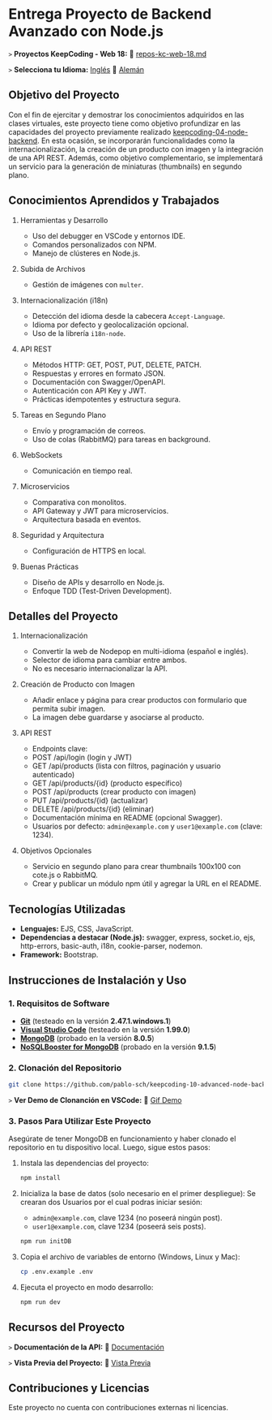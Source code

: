 # Entrega Proyecto de Backend Avanzado con Node.js

`>` **Proyectos KeepCoding - Web 18:** 📁 [repos-kc-web-18.md](https://github.com/pablo-sch/pablo-sch/blob/main/docs/repos-kc-web-18.md)

`>` **Selecciona tu Idioma:** [Inglés](README.md) 🔄 [Alemán](README.de.md)

<!-- ------------------------------------------------------------------------------------------- -->

## Objetivo del Proyecto

Con el fin de ejercitar y demostrar los conocimientos adquiridos en las clases virtuales, este proyecto tiene como objetivo profundizar en las capacidades del proyecto previamente realizado [keepcoding-04-node-backend](https://github.com/pablo-sch/keepcoding-04-node-backend.git). En esta ocasión, se incorporarán funcionalidades como la internacionalización, la creación de un producto con imagen y la integración de una API REST. Además, como objetivo complementario, se implementará un servicio para la generación de miniaturas (thumbnails) en segundo plano.

<!-- ------------------------------------------------------------------------------------------- -->

## Conocimientos Aprendidos y Trabajados

1. Herramientas y Desarrollo

   - Uso del debugger en VSCode y entornos IDE.
   - Comandos personalizados con NPM.
   - Manejo de clústeres en Node.js.

2. Subida de Archivos

   - Gestión de imágenes con `multer`.

3. Internacionalización (i18n)

   - Detección del idioma desde la cabecera `Accept-Language`.
   - Idioma por defecto y geolocalización opcional.
   - Uso de la librería `i18n-node`.

4. API REST

   - Métodos HTTP: GET, POST, PUT, DELETE, PATCH.
   - Respuestas y errores en formato JSON.
   - Documentación con Swagger/OpenAPI.
   - Autenticación con API Key y JWT.
   - Prácticas idempotentes y estructura segura.

5. Tareas en Segundo Plano

   - Envío y programación de correos.
   - Uso de colas (RabbitMQ) para tareas en background.

6. WebSockets

   - Comunicación en tiempo real.

7. Microservicios

   - Comparativa con monolitos.
   - API Gateway y JWT para microservicios.
   - Arquitectura basada en eventos.

8. Seguridad y Arquitectura

   - Configuración de HTTPS en local.

9. Buenas Prácticas

   - Diseño de APIs y desarrollo en Node.js.
   - Enfoque TDD (Test-Driven Development).

<!-- ------------------------------------------------------------------------------------------- -->

## Detalles del Proyecto

1. Internacionalización

   - Convertir la web de Nodepop en multi-idioma (español e inglés).
   - Selector de idioma para cambiar entre ambos.
   - No es necesario internacionalizar la API.

2. Creación de Producto con Imagen

   - Añadir enlace y página para crear productos con formulario que permita subir imagen.
   - La imagen debe guardarse y asociarse al producto.

3. API REST

   - Endpoints clave:
   - POST /api/login (login y JWT)
   - GET /api/products (lista con filtros, paginación y usuario autenticado)
   - GET /api/products/{id} (producto específico)
   - POST /api/products (crear producto con imagen)
   - PUT /api/products/{id} (actualizar)
   - DELETE /api/products/{id} (eliminar)
   - Documentación mínima en README (opcional Swagger).
   - Usuarios por defecto: `admin@example.com` y `user1@example.com` (clave: 1234).

4. Objetivos Opcionales

   - Servicio en segundo plano para crear thumbnails 100x100 con cote.js o RabbitMQ.
   - Crear y publicar un módulo npm útil y agregar la URL en el README.

<!-- ------------------------------------------------------------------------------------------- -->

## Tecnologías Utilizadas

- **Lenguajes:** EJS, CSS, JavaScript.
- **Dependencias a destacar (Node.js):** swagger, express, socket.io, ejs, http-errors, basic-auth, i18n, cookie-parser, nodemon.
- **Framework:** Bootstrap.

<!-- ------------------------------------------------------------------------------------------- -->

## Instrucciones de Instalación y Uso

### 1. Requisitos de Software

- **[Git](https://git-scm.com/downloads)** (testeado en la versión **2.47.1.windows.1**)
- **[Visual Studio Code](https://code.visualstudio.com/)** (testeado en la versión **1.99.0**)
- **[MongoDB](https://www.mongodb.com/try/download/community)** (probado en la versión **8.0.5**)
- **[NoSQLBooster for MongoDB](https://nosqlbooster.com/downloads)** (probado en la versión **9.1.5**)

### 2. Clonación del Repositorio

```bash
git clone https://github.com/pablo-sch/keepcoding-10-advanced-node-backend.git
```

`>` **Ver Demo de Clonanción en VSCode:** 🎥 [Gif Demo](https://github.com/pablo-sch/pablo-sch/blob/main/etc/clone-tutorial.gif)

### 3. Pasos Para Utilizar Este Proyecto

Asegúrate de tener MongoDB en funcionamiento y haber clonado el repositorio en tu dispositivo local.
Luego, sigue estos pasos:

1. Instala las dependencias del proyecto:

   ```sh
   npm install
   ```

2. Inicializa la base de datos (solo necesario en el primer despliegue):
   Se crearan dos Usuarios por el cual podras iniciar sesión:

   - `admin@example.com`, clave 1234 (no poseerá ningún post).
   - `user1@example.com`, clave 1234 (poseerá seis posts).

   ```sh
   npm run initDB
   ```

3. Copia el archivo de variables de entorno (Windows, Linux y Mac):

   ```sh
   cp .env.example .env
   ```

4. Ejecuta el proyecto en modo desarrollo:

   ```sh
   npm run dev
   ```

<!-- ------------------------------------------------------------------------------------------- -->

## Recursos del Proyecto

`>` **Documentación de la API:** 📄 [Documentación](api-doc.md)

`>` **Vista Previa del Proyecto:** 👀 [Vista Previa](preview.md)

<!-- ------------------------------------------------------------------------------------------- -->

## Contribuciones y Licencias

Este proyecto no cuenta con contribuciones externas ni licencias.

